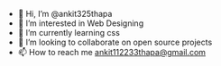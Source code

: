 - 👋 Hi, I’m @ankit325thapa
- 👀 I’m interested in Web Designing
- 🌱 I’m currently learning css
- 💞️ I’m looking to collaborate on open source projects
- 📫 How to reach me ankit112233thapa@gmail.com

<!---
ankit325thapa/ankit325thapa is a ✨ special ✨ repository because its `README.md` (this file) appears on your GitHub profile.
You can click the Preview link to take a look at your changes.
--->
